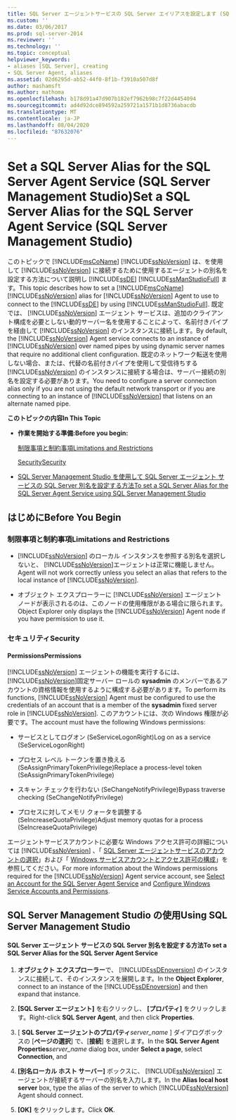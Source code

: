 ```yaml
---
title: SQL Server エージェントサービスの SQL Server エイリアスを設定します (SQL Server Management Studio)。Microsoft Docs
ms.custom: ''
ms.date: 03/06/2017
ms.prod: sql-server-2014
ms.reviewer: ''
ms.technology: ''
ms.topic: conceptual
helpviewer_keywords:
- aliases [SQL Server], creating
- SQL Server Agent, aliases
ms.assetid: 02d6295d-ab52-44f0-8f1b-f3910a507d8f
author: mashamsft
ms.author: mathoma
ms.openlocfilehash: b178d91a47d907b182ef7962b98c7f22d4454094
ms.sourcegitcommit: ad4d92dce894592a259721a1571b1d8736abacdb
ms.translationtype: MT
ms.contentlocale: ja-JP
ms.lasthandoff: 08/04/2020
ms.locfileid: "87632076"
---
```

# <a name="set-a-sql-server-alias-for-the-sql-server-agent-service-sql-server-management-studio"></a><span data-ttu-id="a2020-102">Set a SQL Server Alias for the SQL Server Agent Service (SQL Server Management Studio)</span><span class="sxs-lookup"><span data-stu-id="a2020-102">Set a SQL Server Alias for the SQL Server Agent Service (SQL Server Management Studio)</span></span>
  <span data-ttu-id="a2020-103">このトピックで [!INCLUDE[msCoName](../includes/msconame-md.md)] [!INCLUDE[ssNoVersion](../includes/ssnoversion-md.md)] は、を使用して [!INCLUDE[ssNoVersion](../includes/ssnoversion-md.md)] に接続するために使用するエージェントの別名を設定する方法について説明し [!INCLUDE[ssDE](../includes/ssde-md.md)] [!INCLUDE[ssManStudioFull](../includes/ssmanstudiofull-md.md)] ます。</span><span class="sxs-lookup"><span data-stu-id="a2020-103">This topic describes how to set a [!INCLUDE[msCoName](../includes/msconame-md.md)] [!INCLUDE[ssNoVersion](../includes/ssnoversion-md.md)] alias for [!INCLUDE[ssNoVersion](../includes/ssnoversion-md.md)] Agent to use to connect to the [!INCLUDE[ssDE](../includes/ssde-md.md)] by using [!INCLUDE[ssManStudioFull](../includes/ssmanstudiofull-md.md)].</span></span> <span data-ttu-id="a2020-104">既定では、 [!INCLUDE[ssNoVersion](../includes/ssnoversion-md.md)] エージェント サービスは、追加のクライアント構成を必要としない動的サーバー名を使用することによって、名前付きパイプを経由して [!INCLUDE[ssNoVersion](../includes/ssnoversion-md.md)] のインスタンスに接続します。</span><span class="sxs-lookup"><span data-stu-id="a2020-104">By default, the [!INCLUDE[ssNoVersion](../includes/ssnoversion-md.md)] Agent service connects to an instance of [!INCLUDE[ssNoVersion](../includes/ssnoversion-md.md)] over named pipes by using dynamic server names that require no additional client configuration.</span></span> <span data-ttu-id="a2020-105">既定のネットワーク転送を使用しない場合、または、代替の名前付きパイプを使用して受信待ちする [!INCLUDE[ssNoVersion](../includes/ssnoversion-md.md)] のインスタンスに接続する場合は、サーバー接続の別名を設定する必要があります。</span><span class="sxs-lookup"><span data-stu-id="a2020-105">You need to configure a server connection alias only if you are not using the default network transport or if you are connecting to an instance of [!INCLUDE[ssNoVersion](../includes/ssnoversion-md.md)] that listens on an alternate named pipe.</span></span>  
  
 <span data-ttu-id="a2020-106">**このトピックの内容**</span><span class="sxs-lookup"><span data-stu-id="a2020-106">**In This Topic**</span></span>  
  
-   <span data-ttu-id="a2020-107">**作業を開始する準備:**</span><span class="sxs-lookup"><span data-stu-id="a2020-107">**Before you begin:**</span></span>  
  
     [<span data-ttu-id="a2020-108">制限事項と制約事項</span><span class="sxs-lookup"><span data-stu-id="a2020-108">Limitations and Restrictions</span></span>](#Restrictions)  
  
     [<span data-ttu-id="a2020-109">Security</span><span class="sxs-lookup"><span data-stu-id="a2020-109">Security</span></span>](#Security)  
  
-   [<span data-ttu-id="a2020-110">SQL Server Management Studio を使用して SQL Server エージェント サービスの SQL Server 別名を設定する方法</span><span class="sxs-lookup"><span data-stu-id="a2020-110">To set a SQL Server Alias for the SQL Server Agent Service using SQL Server Management Studio</span></span>](#SSMSProcedure)  
  
##  <a name="before-you-begin"></a><a name="BeforeYouBegin"></a> <span data-ttu-id="a2020-111">はじめに</span><span class="sxs-lookup"><span data-stu-id="a2020-111">Before You Begin</span></span>  
  
###  <a name="limitations-and-restrictions"></a><a name="Restrictions"></a> <span data-ttu-id="a2020-112">制限事項と制約事項</span><span class="sxs-lookup"><span data-stu-id="a2020-112">Limitations and Restrictions</span></span>  
  
-   [!INCLUDE[ssNoVersion](../includes/ssnoversion-md.md)] <span data-ttu-id="a2020-113">のローカル インスタンスを参照する別名を選択しないと、 [!INCLUDE[ssNoVersion](../includes/ssnoversion-md.md)]エージェントは正常に機能しません。</span><span class="sxs-lookup"><span data-stu-id="a2020-113">Agent will not work correctly unless you select an alias that refers to the local instance of [!INCLUDE[ssNoVersion](../includes/ssnoversion-md.md)].</span></span>  
  
-   <span data-ttu-id="a2020-114">オブジェクト エクスプローラーに [!INCLUDE[ssNoVersion](../includes/ssnoversion-md.md)] エージェント ノードが表示されるのは、このノードの使用権限がある場合に限られます。</span><span class="sxs-lookup"><span data-stu-id="a2020-114">Object Explorer only displays the [!INCLUDE[ssNoVersion](../includes/ssnoversion-md.md)] Agent node if you have permission to use it.</span></span>  
  
###  <a name="security"></a><a name="Security"></a> <span data-ttu-id="a2020-115">セキュリティ</span><span class="sxs-lookup"><span data-stu-id="a2020-115">Security</span></span>  
  
####  <a name="permissions"></a><a name="Permissions"></a> <span data-ttu-id="a2020-116">Permissions</span><span class="sxs-lookup"><span data-stu-id="a2020-116">Permissions</span></span>  
 <span data-ttu-id="a2020-117">[!INCLUDE[ssNoVersion](../includes/ssnoversion-md.md)] エージェントの機能を実行するには、 [!INCLUDE[ssNoVersion](../includes/ssnoversion-md.md)]固定サーバー ロールの **sysadmin** のメンバーであるアカウントの資格情報を使用するように構成する必要があります。</span><span class="sxs-lookup"><span data-stu-id="a2020-117">To perform its functions, [!INCLUDE[ssNoVersion](../includes/ssnoversion-md.md)] Agent must be configured to use the credentials of an account that is a member of the **sysadmin** fixed server role in [!INCLUDE[ssNoVersion](../includes/ssnoversion-md.md)].</span></span> <span data-ttu-id="a2020-118">このアカウントには、次の Windows 権限が必要です。</span><span class="sxs-lookup"><span data-stu-id="a2020-118">The account must have the following Windows permissions:</span></span>  
  
-   <span data-ttu-id="a2020-119">サービスとしてログオン (SeServiceLogonRight)</span><span class="sxs-lookup"><span data-stu-id="a2020-119">Log on as a service (SeServiceLogonRight)</span></span>  
  
-   <span data-ttu-id="a2020-120">プロセス レベル トークンを置き換える (SeAssignPrimaryTokenPrivilege)</span><span class="sxs-lookup"><span data-stu-id="a2020-120">Replace a process-level token (SeAssignPrimaryTokenPrivilege)</span></span>  
  
-   <span data-ttu-id="a2020-121">スキャン チェックを行わない (SeChangeNotifyPrivilege)</span><span class="sxs-lookup"><span data-stu-id="a2020-121">Bypass traverse checking (SeChangeNotifyPrivilege)</span></span>  
  
-   <span data-ttu-id="a2020-122">プロセスに対してメモリ クォータを調整する (SeIncreaseQuotaPrivilege)</span><span class="sxs-lookup"><span data-stu-id="a2020-122">Adjust memory quotas for a process (SeIncreaseQuotaPrivilege)</span></span>  
  
 <span data-ttu-id="a2020-123">エージェントサービスアカウントに必要な Windows アクセス許可の詳細については [!INCLUDE[ssNoVersion](../includes/ssnoversion-md.md)] 、「 [SQL Server エージェントサービスのアカウントの選択](../ssms/agent/select-an-account-for-the-sql-server-agent-service.md)」および「 [Windows サービスアカウントとアクセス許可の構成](configure-windows/configure-windows-service-accounts-and-permissions.md)」を参照してください。</span><span class="sxs-lookup"><span data-stu-id="a2020-123">For more information about the Windows permissions required for the [!INCLUDE[ssNoVersion](../includes/ssnoversion-md.md)] Agent service account, see [Select an Account for the SQL Server Agent Service](../ssms/agent/select-an-account-for-the-sql-server-agent-service.md) and [Configure Windows Service Accounts and Permissions](configure-windows/configure-windows-service-accounts-and-permissions.md).</span></span>  
  
##  <a name="using-sql-server-management-studio"></a><a name="SSMSProcedure"></a> <span data-ttu-id="a2020-124">SQL Server Management Studio の使用</span><span class="sxs-lookup"><span data-stu-id="a2020-124">Using SQL Server Management Studio</span></span>  
  
#### <a name="to-set-a-sql-server-alias-for-the-sql-server-agent-service"></a><span data-ttu-id="a2020-125">SQL Server エージェント サービスの SQL Server 別名を設定する方法</span><span class="sxs-lookup"><span data-stu-id="a2020-125">To set a SQL Server Alias for the SQL Server Agent Service</span></span>  
  
1.  <span data-ttu-id="a2020-126">**オブジェクト エクスプローラー**で、 [!INCLUDE[ssDEnoversion](../includes/ssdenoversion-md.md)] のインスタンスに接続して、そのインスタンスを展開します。</span><span class="sxs-lookup"><span data-stu-id="a2020-126">In the **Object Explorer**, connect to an instance of the [!INCLUDE[ssDEnoversion](../includes/ssdenoversion-md.md)] and then expand that instance.</span></span>  
  
2.  <span data-ttu-id="a2020-127">**[SQL Server エージェント]** を右クリックし、 **[プロパティ]** をクリックします。</span><span class="sxs-lookup"><span data-stu-id="a2020-127">Right-click **SQL Server Agent**, and then click **Properties**.</span></span>  
  
3.  <span data-ttu-id="a2020-128">[ **SQL Server エージェントのプロパティ**_server_name_ ] ダイアログボックスの [**ページの選択**] で、[**接続**] を選択します。</span><span class="sxs-lookup"><span data-stu-id="a2020-128">In the **SQL Server Agent Properties**_server_name_ dialog box, under **Select a page**, select **Connection**, and</span></span>  
  
4.  <span data-ttu-id="a2020-129">**[別名ローカル ホスト サーバー]** ボックスに、 [!INCLUDE[ssNoVersion](../includes/ssnoversion-md.md)] エージェントが接続するサーバーの別名を入力します。</span><span class="sxs-lookup"><span data-stu-id="a2020-129">In the **Alias local host server** box, type the alias of the server to which [!INCLUDE[ssNoVersion](../includes/ssnoversion-md.md)] Agent should connect.</span></span>  
  
5.  <span data-ttu-id="a2020-130">**[OK]** をクリックします。</span><span class="sxs-lookup"><span data-stu-id="a2020-130">Click **OK**.</span></span>  
  
  
